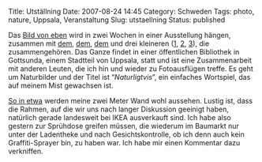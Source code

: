 Title: Utställning
Date: 2007-08-24 14:45
Category: Schweden
Tags: photo, nature, Uppsala, Veranstaltung
Slug: utstaellning
Status: published

Das [Bild von eben](http://www.fiket.de/2007/08/24/kvaellstur/) wird in
zwei Wochen in einer Ausstellung hängen, zusammen mit
[dem](http://www.fiket.de/2006/09/26/flugsvamp/),
[dem](http://thomasmarquart.net/gallery/GrytApr07/91.html),
[dem](http://thomasmarquart.net/gallery/Summer2007/42.html) und drei
kleineren ([1](http://www.fiket.de/2007/05/13/solnedgang/),
[2](http://www.fiket.de/2007/05/11/vatten/),
[3](http://www.fiket.de/2007/06/02/bloett-och-torrt/)), die
zusammengehören. Das Ganze findet in einer öffentlichen Bibliothek in
Gottsunda, einem Stadtteil von Uppsala, statt und ist eine
Zusammenarbeit mit anderen Leuten, die ich hin und wieder zu
Fotoausflügen treffe. Es geht um Naturbilder und der Titel ist
“*Naturligtvis*”, ein einfaches Wortspiel, das auf meinem Mist gewachsen
ist.

[So in etwa](/pic/layout.png) werden meine zwei Meter
Wand wohl aussehen. Lustig ist, dass die Rahmen, auf die wir uns nach
langer Diskussion geeinigt haben, natürlich gerade landesweit bei IKEA
ausverkauft sind. Ich habe also gestern zur Sprühdose greifen müssen,
die wiederum im Baumarkt nur unter der Ladentheke und nach
Gesichtskontrolle, ob ich denn auch kein Graffiti-Sprayer bin, zu haben
war. Ich habe mir einen Kommentar dazu verkniffen.

